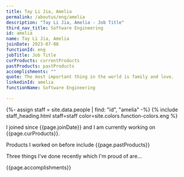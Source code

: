 ```yaml
---
title: Tay Li Jia, Amelia
permalink: /aboutus/eng/amelia
description: "Tay Li Jia, Amelia - Job Title"
third_nav_title: Software Engineering
id: amelia
name: Tay Li Jia, Amelia
joinDate: 2023-07-08
functionId: eng
jobTitle: Job Title
curProducts: currentProducts
pastProducts: pastProducts
accomplishments: ""
quote: The most important thing in the world is family and love.
linkedinId: amelia
functionName: Software Engineering

---
```


{%- assign staff = site.data.people | find: "id", "amelia" -%}
{% include staff_heading.html staff=staff color=site.colors.function-colors.eng %}

<p>I joined since {{page.joinDate}} and I am currently working on {{page.curProducts}}.</p>

<p>Products I worked on before include {{page.pastProducts}}</p>

<p>Three things I've done recently which I'm proud of are...</p>
{{page.accomplishments}}

